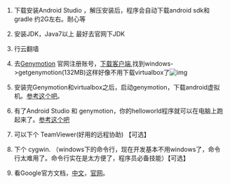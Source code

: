 ---
---


1. 下载安装Android Studio ，解压安装后，程序会自动下载android sdk和gradle 约2G左右。耐心等

2. 安装JDK，Java7以上 最好去官网下JDK

3. 行云翻墙

4. 去[Genymotion](https://www.genymotion.com/) 官网注册账号，[下载客户端](https://www.genymotion.com/#!/download),找到windows->getgenymotion(132MB)这样好像不用下载virtualbox了![img](http://blog.oceancx.com/android-tutorial/images/B8662DE7-319E-4A77-BB15-3CA4CCCDFA6D.png)
5. 安装完Genymotion和virtualbox之后，启动genymotion，下载android虚拟机。[参考这个吧](https://www.baidu.com/link?url=8D3vk6w0xyIZotcEFJ6yxLDoe7pfJgbJx4tR6i9wXvVbS6ct2eswdu92beeCuRsTgVgFZOMAJM23iREeguHiwcVP2IPxgQkf5CUxQkOrHja&wd=&eqid=881e9a56000826e20000000456362307)。

6. 有了Android Studio 和 genymotion，你的helloworld程序就可以在电脑上跑起来了。[参考这个吧](http://jingyan.baidu.com/article/90895e0fce970264ec6b0bf2.html)

7. 可以下个 TeamViewer(好用的远程协助) 【可选】

8. 下个 cygwin. （windows下的命令行，现在开发基本不用windows了，命令行太难用了。命令行实在是太方便了，程序员必备技能）【可选】

9. 看Google官方文档，[中文](http://hukai.me/android-training-course-in-chinese/index.html)，[官网](http://developer.android.com/training/index.html)。